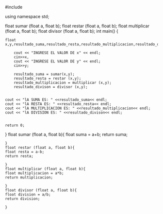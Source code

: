 #include <iostream>

using namespace std;

float sumar (float a, float b);
float restar (float a, float b);
float multiplicar (float a, float b);
float divisor (float a, float b);
int main()
{


    float x,y,resultado_suma,resultado_resta,resultado_multiplicacion,resultado_divison;

        cout << "INGRESE EL VALOR DE x" << endl;
        cin>>x,
        cout << "INGRESE EL VALOR DE y" << endl;
        cin>>y;

        resultado_suma = sumar(x,y);
        resultado_resta = restar (x,y);
        resultado_multiplicacion = multiplicar (x,y);
        resultado_divison = divisor (x,y);


    cout << "lA SUMA ES: " <<resultado_suma<< endl;
    cout << "lA RESTA ES: " <<resultado_resta<< endl;
    cout << "lA MULTIPLICACION ES: " <<resultado_multiplicacion<< endl;
    cout << "lA DIVISION ES: " <<resultado_divison<< endl;


    return 0;
}
    float sumar (float a, float b){
    float suma = a+b;
    return suma;

    }
    float restar (float a, float b){
    float resta = a-b;
    return resta;

    }
    float multiplicar (float a, float b){
    float multiplicacion = a*b;
    return multiplicacion;

    }
    float divisor (float a, float b){
    float division = a/b;
    return division;

    }
